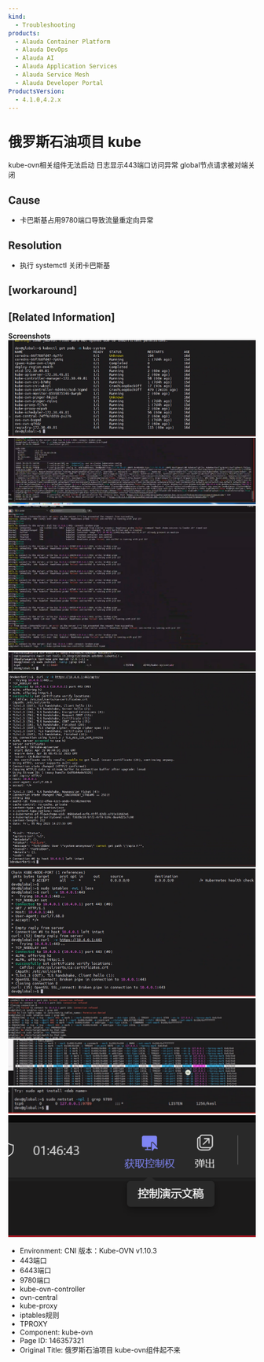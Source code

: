 ```yaml
---
kind:
  - Troubleshooting
products:
  - Alauda Container Platform
  - Alauda DevOps
  - Alauda AI
  - Alauda Application Services
  - Alauda Service Mesh
  - Alauda Developer Portal
ProductsVersion:
  - 4.1.0,4.2.x
---
```

<!-- A type of document that involves encountering a fault, diagnosing it, performing root cause analysis, and providing solutions. -->

# 俄罗斯石油项目 kube

kube-ovn相关组件无法启动 日志显示443端口访问异常 global节点请求被对端关闭

## Cause
- 卡巴斯基占用9780端口导致流量重定向异常

## Resolution
- 执行 systemctl 关闭卡巴斯基

## [workaround]

## [Related Information]
**Screenshots**
![](assets/e-luo-si-shi-you-xiang-mu-kube-ovnzu-jian-qi-bu-lai/image2023-5-6_9-40-34.png)
![](assets/e-luo-si-shi-you-xiang-mu-kube-ovnzu-jian-qi-bu-lai/image2023-5-6_9-29-9.png)
![](assets/e-luo-si-shi-you-xiang-mu-kube-ovnzu-jian-qi-bu-lai/image2023-5-6_9-29-25.png)
![](assets/e-luo-si-shi-you-xiang-mu-kube-ovnzu-jian-qi-bu-lai/image2023-5-6_9-40-14.png)
![](assets/e-luo-si-shi-you-xiang-mu-kube-ovnzu-jian-qi-bu-lai/image2023-5-6_9-40-49.png)
![](assets/e-luo-si-shi-you-xiang-mu-kube-ovnzu-jian-qi-bu-lai/image2023-5-6_9-42-5.png)
![](assets/e-luo-si-shi-you-xiang-mu-kube-ovnzu-jian-qi-bu-lai/image2023-5-6_10-1-22.png)
![](assets/e-luo-si-shi-you-xiang-mu-kube-ovnzu-jian-qi-bu-lai/image2023-5-6_10-2-9.png)
![](assets/e-luo-si-shi-you-xiang-mu-kube-ovnzu-jian-qi-bu-lai/image2023-5-6_10-2-38.png)
![](assets/e-luo-si-shi-you-xiang-mu-kube-ovnzu-jian-qi-bu-lai/image2023-5-6_10-6-59.png)
- Environment: CNI 版本：Kube-OVN v1.10.3
- 443端口
- 6443端口
- 9780端口
- kube-ovn-controller
- ovn-central
- kube-proxy
- iptables规则
- TPROXY
- Component: kube-ovn
- Page ID: 146357321
- Original Title: 俄罗斯石油项目 kube-ovn组件起不来
